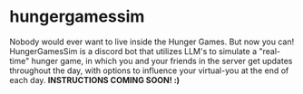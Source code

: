 # hungergamessim
Nobody would ever want to live inside the Hunger Games. But now you can!
HungerGamesSim is a discord bot that utilizes LLM's to simulate a "real-time" hunger game, in which you and your friends in the server get updates throughout the day, with options to influence your virtual-you at the end of each day. **INSTRUCTIONS COMING SOON! :)**
